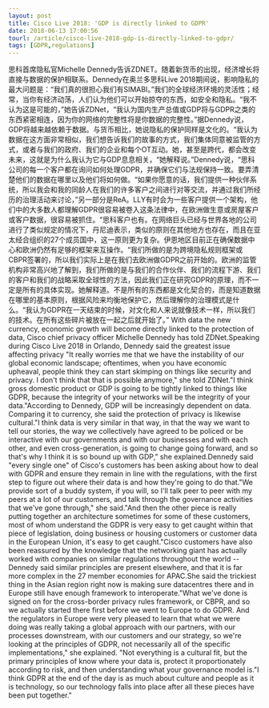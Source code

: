 ```yaml
---
layout: post
title: Cisco Live 2018: 'GDP is directly linked to GDPR'
date: 2018-06-13 17:00:56
tourl: /article/cisco-live-2018-gdp-is-directly-linked-to-gdpr/
tags: [GDPR,regulations]
---
```

思科首席隐私官Michelle Dennedy告诉ZDNET。随着新货币的出现，经济增长将直接与数据的保护相联系。Dennedy在奥兰多思科Live 2018期间说，影响隐私的最大问题是：“我们真的很担心我们有SIMABI。”我们的全球经济环境的灵活性；经常，当你有经济动荡，人们认为他们可以开始掠夺的东西，如安全和隐私。“我不认为这是可能的，”她告诉ZDNet，“我认为国内生产总值或GDP将与GDPR之类的东西紧密相连，因为你的网络的完整性将是你数据的完整性。”据Dennedy说，GDP将越来越依赖于数据。与货币相比，她说隐私的保护同样是文化的。“我认为数据在这方面非常相似，我们想告诉我们的故事的方式，我们集体同意被监管的方式，或者与我们的政府、我们的企业和每个OT互动。她，甚至是跨代，都会改变未来，这就是为什么我认为它与GDP息息相关，“她解释说。”Dennedy说，“思科公司的每一个客户都在询问如何处理GDPR，并确保它们与法规保持一致。要弄清楚他们的数据在哪里以及他们将如何做。“如果你愿意的话，我们提供一种伙伴系统，所以我会和我的同龄人在我们的许多客户之间进行对等交流，并通过我们所经历的治理活动来讨论，”另一部分是ReA。LLY有时会为一些客户提供一个架构，他们中的大多数人都理解GDPR很容易被卷入这条法律中，在欧洲做生意或房屋客户或客户数据，很容易被抓住。“思科客户也有。在网络巨头已经与世界各地的公司进行了类似规定的情况下，丹尼迪表示，类似的原则在其他地方也存在，而且在亚太经合组织的27个成员国中，这一原则更为复杂。伊恩地区目前正在确保数据中心和欧洲仍然有足够的框架来互操作。“我们所做的是为跨境隐私规则框架或CBPR签署的，所以我们实际上是在我们去欧洲做GDPR之前开始的。欧洲的监管机构非常高兴地了解到，我们所做的是与我们的合作伙伴、我们的流程下游、我们的客户和我们的战略采取全球性的方法，因此我们正在研究GDPR的原理，而不一定是所有的具体实现。她解释道。不是所有的东西都是文化契合的，而是知道数据在哪里的基本原则，根据风险来均衡地保护它，然后理解你的治理模式是什么。“我认为GDPR在一天结束的时候，对文化和人来说就像技术一样，所以我们的技术。在所有这些碎片被放在一起之后就开始了。”
With data the new currency, economic growth will become directly linked to the protection of data, Cisco chief privacy officer Michelle Dennedy has told ZDNet.Speaking during Cisco Live 2018 in Orlando, Dennedy said the greatest issue affecting privacy "It really worries me that we have the instability of our global economic landscape; oftentimes, when you have economic upheaval, people think they can start skimping on things like security and privacy. I don't think that that is possible anymore," she told ZDNet."I think gross domestic product or GDP is going to be tightly linked to things like GDPR, because the integrity of your networks will be the integrity of your data."According to Dennedy, GDP will be increasingly dependent on data. Comparing it to currency, she said the protection of privacy is likewise cultural."I think data is very similar in that way, in that the way we want to tell our stories, the way we collectively have agreed to be policed or be interactive with our governments and with our businesses and with each other, and even cross-generation, is going to change going forward, and so that's why I think it is so bound up with GDP," she explained.Dennedy said "every single one" of Cisco's customers has been asking about how to deal with GDPR and ensure they remain in line with the regulations, with the first step to figure out where their data is and how they're going to do that."We provide sort of a buddy system, if you will, so I'll talk peer to peer with my peers at a lot of our customers, and talk through the governance activities that we've gone through," she said."And then the other piece is really putting together an architecture sometimes for some of these customers, most of whom understand the GDPR is very easy to get caught within that piece of legislation, doing business or housing customers or customer data in the European Union, it's easy to get caught."Cisco customers have also been reassured by the knowledge that the networking giant has actually worked with companies on similar regulations throughout the world -- Dennedy said similar principles are present elsewhere, and that it is far more complex in the 27 member economies for APAC.She said the trickiest thing in the Asian region right now is making sure datacentres there and in Europe still have enough framework to interoperate."What we've done is signed on for the cross-border privacy rules framework, or CBPR, and so we actually started there first before we went to Europe to do GDPR. And the regulators in Europe were very pleased to learn that what we were doing was really taking a global approach with our partners, with our processes downstream, with our customers and our strategy, so we're looking at the principles of GDPR, not necessarily all of the specific implementations," she explained. "Not everything is a cultural fit, but the primary principles of know where your data is, protect it proportionately according to risk, and then understanding what your governance model is."I think GDPR at the end of the day is as much about culture and people as it is technology, so our technology falls into place after all these pieces have been put together."